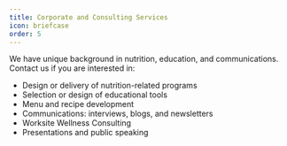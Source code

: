 ```yaml
---
title: Corporate and Consulting Services
icon: briefcase
order: 5
---
```


We have unique background in nutrition, education, and communications. Contact us if you are interested in:
<ul>
<li> Design or delivery of nutrition-related programs </li>
<li> Selection or design of educational tools </li>
<li> Menu and recipe development </li>
<li> Communications: interviews, blogs, and newsletters </li>
<li> Worksite Wellness Consulting </li>
<li> Presentations and public speaking </li>
</ul> 
